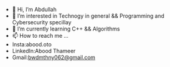 - 👋 Hi, I’m Abdullah
- 👀 I’m interested in Technogy in general && Programming and Cybersecurity specillay
- 🌱 I’m currently learning C++ && Algorithms
- 📫 How to reach me ...
- Insta:abood.oto
- LinkedIn:Abood Thameer
- Gmail:bwdmthny062@gmail.com

<!---
logic2001t/logic2001t is a ✨ special ✨ repository because its `README.md` (this file) appears on your GitHub profile.
You can click the Preview link to take a look at your changes.
--->
